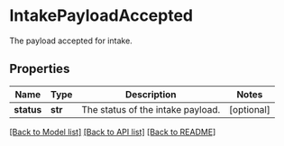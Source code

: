 # IntakePayloadAccepted

The payload accepted for intake.

## Properties
Name | Type | Description | Notes
------------ | ------------- | ------------- | -------------
**status** | **str** | The status of the intake payload. | [optional] 

[[Back to Model list]](README.md#documentation-for-models) [[Back to API list]](README.md#documentation-for-api-endpoints) [[Back to README]](README.md)


